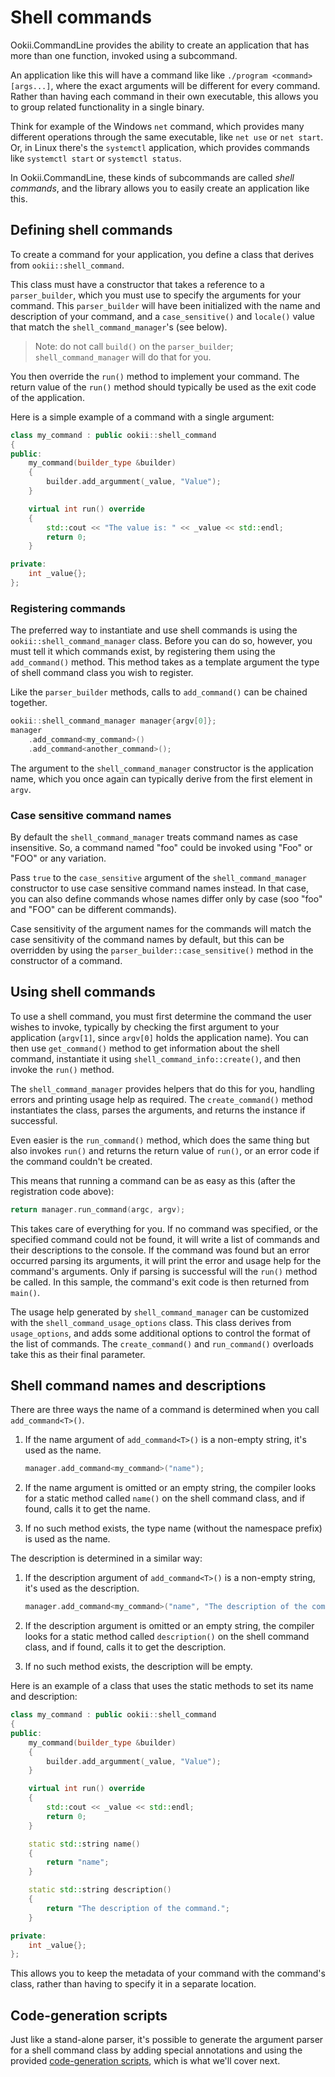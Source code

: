 # Shell commands

Ookii.CommandLine provides the ability to create an application that has more than one function,
invoked using a subcommand.

An application like this will have a command like like `./program <command> [args...]`, where the
exact arguments will be different for every command. Rather than having each command in their own
executable, this allows you to group related functionality in a single binary.

Think for example of the Windows `net` command, which provides many different operations through the
same executable, like `net use` or `net start`. Or, in Linux there's the `systemctl` application,
which provides commands like `systemctl start` or `systemctl status`.

In Ookii.CommandLine, these kinds of subcommands are called _shell commands_, and the library allows
you to easily create an application like this.

## Defining shell commands

To create a command for your application, you define a class that derives from `ookii::shell_command`.

This class must have a constructor that takes a reference to a `parser_builder`, which you must
use to specify the arguments for your command. This `parser_builder` will have been initialized with
the name and description of your command, and a `case_sensitive()` and `locale()`
value that match the `shell_command_manager`'s (see below).

> Note: do not call `build()` on the `parser_builder`; `shell_command_manager` will do that for
> you.

You then override the `run()` method to implement your command. The return value of the `run()`
method should typically be used as the exit code of the application.

Here is a simple example of a command with a single argument:

```c++
class my_command : public ookii::shell_command
{
public:
    my_command(builder_type &builder)
    {
        builder.add_argumment(_value, "Value");
    }

    virtual int run() override
    {
        std::cout << "The value is: " << _value << std::endl;
        return 0;
    }

private:
    int _value{};
};
```

### Registering commands

The preferred way to instantiate and use shell commands is using the `ookii::shell_command_manager`
class. Before you can do so, however, you must tell it which commands exist, by registering them
using the `add_command()` method. This method takes as a template argument the type of shell command
class you wish to register.

Like the `parser_builder` methods, calls to `add_command()` can be chained together.

```c++
ookii::shell_command_manager manager{argv[0]};
manager
    .add_command<my_command>()
    .add_command<another_command>();
```

The argument to the `shell_command_manager` constructor is the application name, which you once
again can typically derive from the first element in `argv`.

### Case sensitive command names

By default the `shell_command_manager` treats command names as case insensitive. So, a command
named "foo" could be invoked using "Foo" or "FOO" or any variation.

Pass `true` to the `case_sensitive` argument of the `shell_command_manager` constructor to use
case sensitive command names instead. In that case, you can also define commands whose names differ
only by case (soo "foo" and "FOO" can be different commands).

Case sensitivity of the argument names for the commands will match the case sensitivity of the
command names by default, but this can be overridden by using the `parser_builder::case_sensitive()`
method in the constructor of a command.

## Using shell commands

To use a shell command, you must first determine the command the user wishes to invoke, typically by
checking the first argument to your application (`argv[1]`, since `argv[0]` holds the application
name). You can then use `get_command()` method to get information about the shell command,
instantiate it using `shell_command_info::create()`, and then invoke the `run()` method.

The `shell_command_manager` provides helpers that do this for you, handling errors and printing
usage help as required. The `create_command()` method instantiates the class, parses the
arguments, and returns the instance if successful.

Even easier is the `run_command()` method, which does the same thing but also invokes `run()`
and returns the return value of `run()`, or an error code if the command couldn't be created.

This means that running a command can be as easy as this (after the registration code above):

```c++
return manager.run_command(argc, argv);
```

This takes care of everything for you. If no command was specified, or the specified command could
not be found, it will write a list of commands and their descriptions to the console. If the command
was found but an error occurred parsing its arguments, it will print the error and usage help for
the command's arguments. Only if parsing is successful will the `run()` method be called. In this
sample, the command's exit code is then returned from `main()`.

The usage help generated by `shell_command_manager` can be customized with the `shell_command_usage_options`
class. This class derives from `usage_options`, and adds some additional options to control the
format of the list of commands. The `create_command()` and `run_command()` overloads take this as
their final parameter.

## Shell command names and descriptions

There are three ways the name of a command is determined when you call `add_command<T>()`.

1. If the name argument of `add_command<T>()` is a non-empty string, it's used as the name.

    ```c++
    manager.add_command<my_command>("name");
    ```

2. If the name argument is omitted or an empty string, the compiler looks for a static method called
   `name()` on the shell command class, and if found, calls it to get the name.
3. If no such method exists, the type name (without the namespace prefix) is used as the name.

The description is determined in a similar way:

1. If the description argument of `add_command<T>()` is a non-empty string, it's used as the
   description.

    ```c++
    manager.add_command<my_command>("name", "The description of the command.");
    ```

2. If the description argument is omitted or an empty string, the compiler looks for a static method
   called `description()` on the shell command class, and if found, calls it to get the description.
3. If no such method exists, the description will be empty.

Here is an example of a class that uses the static methods to set its name and description:

```c++
class my_command : public ookii::shell_command
{
public:
    my_command(builder_type &builder)
    {
        builder.add_argumment(_value, "Value");
    }

    virtual int run() override
    {
        std::cout << _value << std::endl;
        return 0;
    }

    static std::string name()
    {
        return "name";
    }

    static std::string description()
    {
        return "The description of the command.";
    }

private:
    int _value{};
};
```

This allows you to keep the metadata of your command with the command's class, rather than having
to specify it in a separate location.

## Code-generation scripts

Just like a stand-alone parser, it's possible to generate the argument parser for a shell command
class by adding special annotations and using the provided [code-generation scripts](Scripts.md),
which is what we'll cover next.
